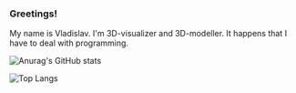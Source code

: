 ### Greetings!
My name is Vladislav. I'm 3D-visualizer and 3D-modeller. It happens that I have to deal with programming.

![Anurag's GitHub stats](https://github-readme-stats.vercel.app/api?username=vladislav-salov&icons=&theme=algolia)

![Top Langs](https://github-readme-stats.vercel.app/api/top-langs/?username=vladislav-salov&layout=&theme=algolia)
